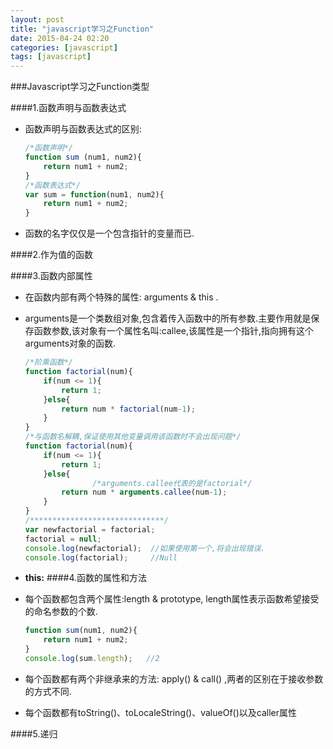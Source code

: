 ```yaml
---
layout: post
title: "javascript学习之Function"
date: 2015-04-24 02:20
categories: [javascript]
tags: [javascript]
---
```


###Javascript学习之Function类型


####1.函数声明与函数表达式
- 函数声明与函数表达式的区别:

	```js
	/*函数声明*/
	function sum (num1, num2){
		return num1 + num2;	
	}
	/*函数表达式*/
	var sum = function(num1, num2){
		return num1 + num2;
	}
	```
- 函数的名字仅仅是一个包含指针的变量而已.

####2.作为值的函数


####3.函数内部属性
- 在函数内部有两个特殊的属性: arguments & this . 
- arguments是一个类数组对象,包含着传入函数中的所有参数.主要作用就是保存函数参数,该对象有一个属性名叫:callee,该属性是一个指针,指向拥有这个arguments对象的函数.
	
	```js
	/*阶乘函数*/
	function factorial(num){
		if(num <= 1){
			return 1;
		}else{
			return num * factorial(num-1);
		}
	}
	/*与函数名解耦,保证使用其他变量调用该函数时不会出现问题*/
	function factorial(num){
		if(num <= 1){
			return 1;
		}else{
			       /*arguments.callee代表的是factorial*/
			return num * arguments.callee(num-1);  
		}
	}
	/******************************/
	var newfactorial = factorial;
	factorial = null;
	console.log(newfactorial);  //如果使用第一个,将会出现错误.
	console.log(factorial);     //Null
	```

- **this:**
####4.函数的属性和方法
- 每个函数都包含两个属性:length & prototype, length属性表示函数希望接受的命名参数的个数.

	```js
	function sum(num1, num2){ 
		return num1 + num2;
	} 
	console.log(sum.length);   //2
	```
	
- 每个函数都有两个非继承来的方法: apply() & call() ,两者的区别在于接收参数的方式不同.


- 每个函数都有toString()、toLocaleString()、valueOf()以及caller属性


####5.递归